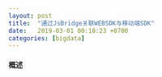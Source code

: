 ```yaml
---
layout: post
title:  "通过JsBridge关联WEBSDK与移动端SDK"
date:   2019-03-01 00:18:23 +0700
categories: [bigdata]
---
```


#### 概述
